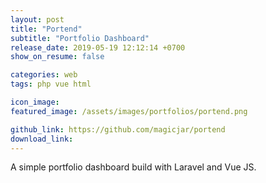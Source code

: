 ```yaml
---
layout: post
title: "Portend"
subtitle: "Portfolio Dashboard"
release_date: 2019-05-19 12:12:14 +0700
show_on_resume: false

categories: web
tags: php vue html

icon_image:
featured_image: /assets/images/portfolios/portend.png

github_link: https://github.com/magicjar/portend
download_link:
---
```

A simple portfolio dashboard build with Laravel and Vue JS.